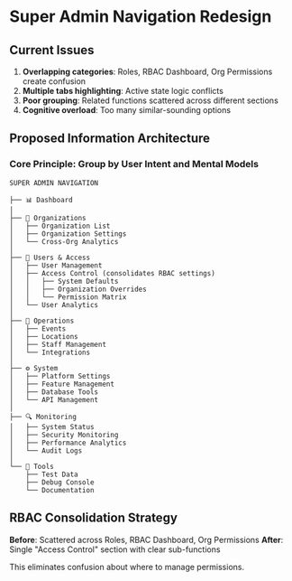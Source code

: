 # Super Admin Navigation Redesign

## Current Issues

1. **Overlapping categories**: Roles, RBAC Dashboard, Org Permissions create confusion
2. **Multiple tabs highlighting**: Active state logic conflicts
3. **Poor grouping**: Related functions scattered across different sections
4. **Cognitive overload**: Too many similar-sounding options

## Proposed Information Architecture

### Core Principle: Group by User Intent and Mental Models

```
SUPER ADMIN NAVIGATION

├── 📊 Dashboard
│
├── 🏢 Organizations
│   ├── Organization List
│   ├── Organization Settings
│   └── Cross-Org Analytics
│
├── 👥 Users & Access
│   ├── User Management
│   ├── Access Control (consolidates RBAC settings)
│   │   ├── System Defaults
│   │   ├── Organization Overrides
│   │   └── Permission Matrix
│   └── User Analytics
│
├── 🎯 Operations
│   ├── Events
│   ├── Locations
│   ├── Staff Management
│   └── Integrations
│
├── ⚙️ System
│   ├── Platform Settings
│   ├── Feature Management
│   ├── Database Tools
│   └── API Management
│
├── 🔍 Monitoring
│   ├── System Status
│   ├── Security Monitoring
│   ├── Performance Analytics
│   └── Audit Logs
│
└── 🔧 Tools
    ├── Test Data
    ├── Debug Console
    └── Documentation
```

## RBAC Consolidation Strategy

**Before**: Scattered across Roles, RBAC Dashboard, Org Permissions
**After**: Single "Access Control" section with clear sub-functions

This eliminates confusion about where to manage permissions.
